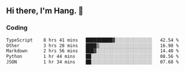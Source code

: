 ## Hi there, I'm Hang. 👋

### Coding

<!--START_SECTION:waka-->

```txt
TypeScript    8 hrs 41 mins   ██████████▓░░░░░░░░░░░░░░   42.54 %
Other         3 hrs 28 mins   ████▒░░░░░░░░░░░░░░░░░░░░   16.98 %
Markdown      2 hrs 56 mins   ███▓░░░░░░░░░░░░░░░░░░░░░   14.40 %
Python        1 hr 44 mins    ██░░░░░░░░░░░░░░░░░░░░░░░   08.56 %
JSON          1 hr 34 mins    ██░░░░░░░░░░░░░░░░░░░░░░░   07.68 %
```

<!--END_SECTION:waka-->

